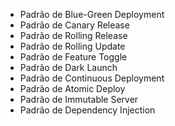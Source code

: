 - Padrão de Blue-Green Deployment
- Padrão de Canary Release
- Padrão de Rolling Release
- Padrão de Rolling Update
- Padrão de Feature Toggle
- Padrão de Dark Launch
- Padrão de Continuous Deployment
- Padrão de Atomic Deploy
- Padrão de Immutable Server
- Padrão de Dependency Injection